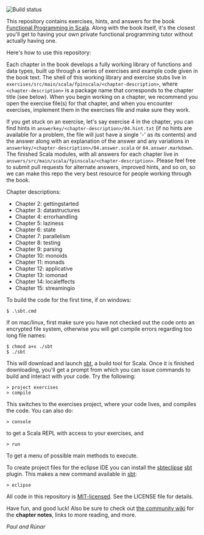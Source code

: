 ![Build status](https://travis-ci.org/fpinscala/fpinscala.svg?branch=master)

This repository contains exercises, hints, and answers for the book [Functional Programming in Scala](http://manning.com/bjarnason/). Along with the book itself, it's the closest you'll get to having your own private functional programming tutor without actually having one.

Here's how to use this repository:

Each chapter in the book develops a fully working library of functions and data types, built up through a series of exercises and example code given in the book text. The shell of this working library and exercise stubs live in `exercises/src/main/scala/fpinscala/<chapter-description>`, where `<chapter-description>` is a package name that corresponds to the chapter title (see below). When you begin working on a chapter, we recommend you open the exercise file(s) for that chapter, and when you encounter exercises, implement them in the exercises file and make sure they work.

If you get stuck on an exercise, let's say exercise 4 in the chapter, you can find hints in `answerkey/<chapter-description>/04.hint.txt` (if no hints are available for a problem, the file will just have a single '-' as its contents) and the answer along with an explanation of the answer and any variations in `answerkey/<chapter-description>/04.answer.scala` or `04.answer.markdown`. The finished Scala modules, with all answers for each chapter live in `answers/src/main/scala/fpinscala/<chapter-description>`. Please feel free to submit pull requests for alternate answers, improved hints, and so on, so we can make this repo the very best resource for people working through the book.

Chapter descriptions:

* Chapter 2: gettingstarted
* Chapter 3: datastructures
* Chapter 4: errorhandling
* Chapter 5: laziness
* Chapter 6: state
* Chapter 7: parallelism
* Chapter 8: testing
* Chapter 9: parsing
* Chapter 10: monoids
* Chapter 11: monads
* Chapter 12: applicative
* Chapter 13: iomonad
* Chapter 14: localeffects
* Chapter 15: streamingio

To build the code for the first time, if on windows:

    $ .\sbt.cmd

If on mac/linux, first make sure you have not checked out the code onto an encrypted file system, otherwise you will get compile errors regarding too long file names:

    $ chmod a+x ./sbt
    $ ./sbt

This will download and launch [sbt](http://scala-sbt.org), a build tool for Scala. Once it is finished downloading, you'll get a prompt from which you can issue commands to build and interact with your code. Try the following:

    > project exercises
    > compile

This switches to the exercises project, where your code lives, and compiles the code. You can also do:

    > console

to get a Scala REPL with access to your exercises, and

    > run

To get a menu of possible main methods to execute.

To create project files for the eclipse IDE you can install the [sbteclipse](https://github.com/typesafehub/sbteclipse) [sbt](http://scala-sbt.org) plugin.
This makes a new command available in [sbt](http://scala-sbt.org):

    > eclipse

All code in this repository is [MIT-licensed](http://opensource.org/licenses/mit-license.php). See the LICENSE file for details.

Have fun, and good luck! Also be sure to check out [the community wiki](https://github.com/fpinscala/fpinscala/wiki) for the **chapter notes**, links to more reading, and more.

_Paul and Rúnar_
